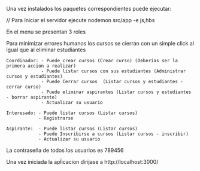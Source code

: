 Una vez instalados los paquetes correspondientes puede ejecutar:

// Para Iniciar el servidor ejecute
nodemon src/app -e js,hbs

En el menu se presentan 3 roles

Para minimizar errores humanos los cursos se cierran con un simple click al igual que al eliminar estudiantes

    Coordinador: - Puede crear cursos (Crear curso) (Deberías ser la primera accion a realizar)
                 - Puede listar cursos con sus estudiantes (Administrar cursos y estudiantes)
                 - Puede Cerrar cursos  (Listar cursos y estudiantes - cerrar curso)
                 - Puede eliminar aspirantes (Listar cursos y estudiantes - borrar aspirante) 
                 - Actualizar su usuario
    
    Interesado: - Puede listar cursos (Listar cursos)
                - Registrarse

    Aspirante:  - Puede listar cursos (Listar cursos)
                - Puede Inscribirse a cursos (Listar cursos - inscribir)
                - Actualizar su usuario

La contraseña de todos los usuarios es 789456

Una vez iniciada la apĺicacion dirijase a http://localhost:3000/

